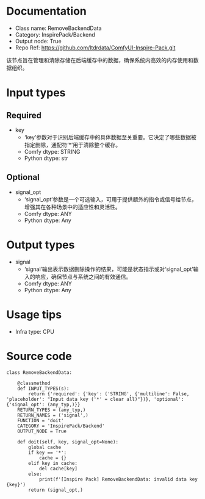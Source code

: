 # Documentation
- Class name: RemoveBackendData
- Category: InspirePack/Backend
- Output node: True
- Repo Ref: https://github.com/ltdrdata/ComfyUI-Inspire-Pack.git

该节点旨在管理和清除存储在后端缓存中的数据，确保系统内高效的内存使用和数据组织。

# Input types
## Required
- key
    - ‘key’参数对于识别后端缓存中的具体数据至关重要。它决定了哪些数据被指定删除，通配符‘*’用于清除整个缓存。
    - Comfy dtype: STRING
    - Python dtype: str
## Optional
- signal_opt
    - ‘signal_opt’参数是一个可选输入，可用于提供额外的指令或信号给节点，增强其在各种场景中的适应性和灵活性。
    - Comfy dtype: ANY
    - Python dtype: Any

# Output types
- signal
    - ‘signal’输出表示数据删除操作的结果，可能是状态指示或对‘signal_opt’输入的响应，确保节点与系统之间的有效通信。
    - Comfy dtype: ANY
    - Python dtype: Any

# Usage tips
- Infra type: CPU

# Source code
```
class RemoveBackendData:

    @classmethod
    def INPUT_TYPES(s):
        return {'required': {'key': ('STRING', {'multiline': False, 'placeholder': "Input data key ('*' = clear all)"})}, 'optional': {'signal_opt': (any_typ,)}}
    RETURN_TYPES = (any_typ,)
    RETURN_NAMES = ('signal',)
    FUNCTION = 'doit'
    CATEGORY = 'InspirePack/Backend'
    OUTPUT_NODE = True

    def doit(self, key, signal_opt=None):
        global cache
        if key == '*':
            cache = {}
        elif key in cache:
            del cache[key]
        else:
            print(f'[Inspire Pack] RemoveBackendData: invalid data key {key}')
        return (signal_opt,)
```